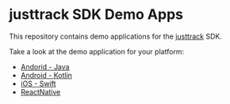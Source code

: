 # justtrack SDK Demo Apps

This repository contains demo applications for the [justtrack](https://justtrack.io/) SDK.

Take a look at the demo application for your platform:

- [Andorid - Java](https://github.com/justtrackio/sdk-demo/tree/main/java)
- [Android - Kotlin](https://github.com/justtrackio/sdk-demo/tree/main/kotlin)
- [iOS - Swift](https://github.com/justtrackio/sdk-demo/tree/main/swift)
- [ReactNative](https://github.com/justtrackio/sdk-demo/tree/main/react-native)
